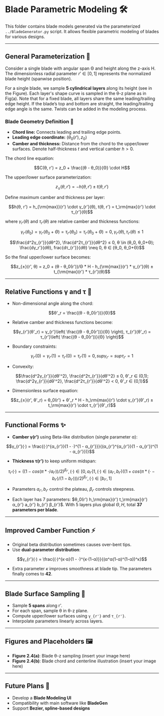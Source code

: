 # Blade Parametric Modeling 🛠️

This folder contains blade models generated via the parameterized `../BladeGenerator.py` script. It allows flexible parametric modeling of blades for various designs.

---

## General Parameterization 🔧

Consider a single blade with angular span Θ and height along the z-axis H. The dimensionless radial parameter $r' \in [0,1]$ represents the normalized blade height (spanwise position).

For a single blade, we sample **5 cylindrical layers** along its height (see in the Figure). Each layer's shape curve is sampled in the θ-z plane as in Fig(a). Note that for a fixed blade, all layers share the same leading/trailing edge height. If the blade’s top and bottom are straight, the leading/trailing edge angle is the same. Twists can be added in the modeling process.

### Blade Geometry Definition 📐

- **Chord line:** Connects leading and trailing edge points.  
- **Leading edge coordinate:** $(θ_0(r'), z_0)$  
- **Camber and thickness:** Distance from the chord to the upper/lower surfaces. Denote half-thickness $t$ and vertical camber $h>0$.

The chord line equation:

```math
C(θ, r') = z_0 + \frac{(θ - θ_0)}{Θ} \cdot H
```

The upper/lower surface parameterization:

```math
z_{±}(θ, r') = -h(θ, r') ± t(θ, r')
```

Define maximum camber and thickness per layer:

```math
h(θ, r') = h_{\rm{max}}(r') \cdot γ_{r'}(θ), t(θ, r') = t_\rm{max}(r') \cdot τ_{r'}(θ)
```

where $γ_{r'}(θ)$ and $τ_{r'}(θ)$ are relative camber and thickness functions:

```math
γ_{r'}(θ_0) = γ_{r'}(θ_0+Θ) = τ_{r'}(θ_0) = τ_{r'}(θ_0+Θ) = 0, γ_{r'}(θ), τ_{r'}(θ) ≤ 1
```

```math
\frac{d^2γ_{r'}}{dθ^2}, \frac{d^2τ_{r'}}{dθ^2} ≤ 0, θ \in (θ_0, θ_0+Θ); \frac{dγ_r'}{dθ}, frac{dτ_{r'}}{dθ} \neq 0, θ ∈ {θ_0, θ_0+Θ}
```

So the final upper/lower surface becomes:

```math
z_{±}(r', θ) = z_0 + (θ - θ_0(r'))/Θ * H - h_{\rm{max}}(r') * γ_{r'}(θ) ± t_{\rm{max}(r') * τ_{r'}(θ)
```

---

## Relative Functions γ and τ 🎯

- Non-dimensional angle along the chord:

```math
θ'_r = \frac{(θ - θ_0(r'))}{Θ}
```
- Relative camber and thickness functions become:

```math
γ_{r'}(θ'_r) = γ_{r'}\left( \frac{(θ - θ_0(r'))}{Θ} \right), τ_{r'}(θ'_r) = τ_{r'}\left( \frac{(θ - θ_0(r'))}{Θ} \right)
```

- Boundary constraints:

```math
γ_{r'}(0) = γ_{r'}(1) = τ_{r'}(0) = τ_{r'}(1) = 0, sup γ_{r'} = sup τ_{r'} = 1
```

- Convexity:

```math
\frac{d^2γ_{r'}}{dθ'^2}, \frac{d^2τ_{r'}}{dθ'^2} ≤ 0, θ'_r ∈ (0,1); \frac{d^2γ_{r'}}{dθ'^2}, \frac{d^2τ_{r'}}{dθ'^2} < 0, θ'_r ∈ {0,1}
```

- Dimensionless surface equation:

```math
z_{±}(r', θ'_r) = θ_0(r') + θ'_r * H - h_\rm{max}(r') \cdot γ_{r'}(θ'_r) ± t_\rm{max}(r') \cdot τ_{r'}(θ'_r)
```

---

## Functional Forms ✨

- **Camber γ(r')** using Beta-like distribution (single parameter α):

```math
γ_{r'}(·) = \frac{(·)^{α_{r'}}(1 - ·)^{1 - α_{r'}}}{(α_{r'}^{α_{r'}}(1 - α_{r'})^{1 - α_{r'}})}
```

- **Thickness τ(r')** to keep uniform midspan:

```math
τ_{r'}(·) =
{
((1 - cos(π * · / a_{r'}))/2)^{β_{r'}}, (·) ∈ [0, a_{r'}]
1, (·) ∈ (a_{r'}, b_{r'})
((1 + cos(π * (· - b_{r'})/(1 - b_{r'})))/2)^{β_{r'}}, (·) ∈ [b_{r'}, 1]
}
```

- Parameters $a_{r'}, b_{r'}$ control the plateau, $β_{r'}$ controls steepness.

- Each layer has 7 parameters: $θ_0(r') h_\rm{max}(r') t_\rm{max}(r') α_{r'} a_{r'} b_{r'} β_{r'}$. With 5 layers plus global $Θ, H$, total **37 parameters per blade**.

---

## Improved Camber Function ⚡

- Original beta distribution sometimes causes over-bent tips.  
- Use **dual-parameter distribution**:

```math
γ_{r'}(·) = \frac{(·)^{κ·α}(1 - ·)^{κ·(1-α)}}{(α^α(1-α)^(1-α))^κ}
```

- Extra parameter $κ$ improves smoothness at blade tip. The parameters finally comes to **42**.

---

## Blade Surface Sampling 📐

- Sample **5 spans** along r'.  
- For each span, sample θ in θ-z plane.  
- Compute upper/lower surfaces using `γ_{r'}` and `τ_{r'}`.  
- Interpolate parameters linearly across layers.

---

## Figures and Placeholders 🖼️

- **Figure 2.4(a)**: Blade θ-z sampling (insert your image here)  
- **Figure 2.4(b)**: Blade chord and centerline illustration (insert your image here)

---

## Future Plans 🚀

- Develop a **Blade Modeling UI**  
- Compatibility with main software like **BladeGen**  
- Support **Bezier, spline-based designs**  

